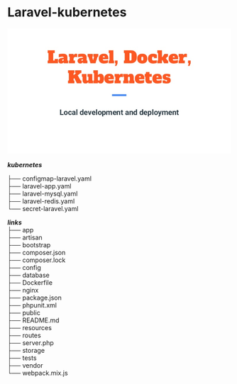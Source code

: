 # Laravel-kubernetes

![alt text](images/log.jpg)

***kubernetes***

├── configmap-laravel.yaml<br/> 
├── laravel-app.yaml  <br />
├── laravel-mysql.yaml  <br />
├── laravel-redis.yaml  <br />
└── secret-laravel.yaml  <br />

***links***<br />
├── app  <br />
├── artisan  <br />
├── bootstrap<br />
├── composer.json<br />
├── composer.lock<br />
├── config<br />
├── database<br />
├── Dockerfile<br />
├── nginx<br />
├── package.json<br />
├── phpunit.xml<br />
├── public<br />
├── README.md<br />
├── resources<br />
├── routes<br />
├── server.php<br />
├── storage<br />
├── tests<br />
├── vendor<br />
└── webpack.mix.js<br />
